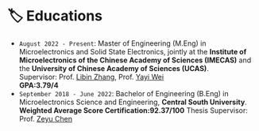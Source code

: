 # 🏷️ Educations

- `August 2022 - Present`: Master of Engineering (M.Eng) in Microelectronics and Solid State Electronics, jointly at the **Institute of Microelectronics of the Chinese Academy of Sciences (IMECAS)** and the **University of Chinese Academy of Sciences (UCAS)**. <br>
    Supervisor: Prof. [Libin Zhang](https://www.researchgate.net/profile/Libin-Zhang), Prof. [Yayi Wei](https://www.researchgate.net/profile/Yayi-Wei)<br>
    **GPA:3.79/4**
- `September 2018 - June 2022`: Bachelor of Engineering (B.Eng) in Microelectronics Science and Engineering, **Central South University**. <br>
    **Weighted Average Score Certification:92.37/100**
    Thesis Supervisor: Prof. [Zeyu Chen](https://www.researchgate.net/profile/Zeyu-Chen-17)

